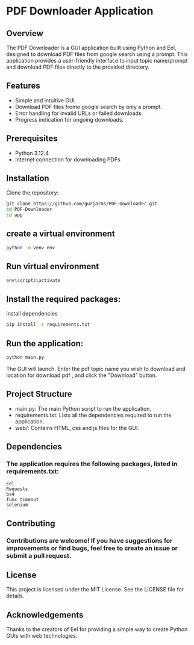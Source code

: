 # PDF Downloader Application

## Overview
The PDF Downloader is a GUI application built using Python and Eel, designed to download PDF files from google search using a prompt. This application provides a user-friendly interface to input topic name/prompt and download PDF files directly to the provided directory.

## Features
- Simple and intuitive GUI.
- Download PDF files frome google search by only a prompt.
- Error handling for invalid URLs or failed downloads.
- Progress indication for ongoing downloads.

## Prerequisites
- Python 3.12.4
- Internet connection for downloading PDFs

## Installation

Clone the repository:

```bash
git clone https://github.com/gurjarms/PDF-Downloader.git
cd PDF-Downloader
cd app
```
## create a virtual environment
```bash
python -m venv env
```
## Run virtual environment
```bash
env\scripts\activate
```

## Install the required packages:
install dependencies
```bash
pip install -r requirements.txt
```

## Run the application:

```bash
python main.py
```

The GUI will launch. Enter the pdf topic name you wish to download and location for download pdf , and click the "Download" button.

## Project Structure
- main.py: The main Python script to run the application.
- requirements.txt: Lists all the dependencies required to run the application.
- web/: Contains HTML, css and js files for the GUI.

## Dependencies
### The application requires the following packages, listed in requirements.txt:
```
Eel
Requests
bs4
func_timeout
selenium
```
## Contributing
### Contributions are welcome! If you have suggestions for improvements or find bugs, feel free to create an issue or submit a pull request.

## License
This project is licensed under the MIT License. See the LICENSE file for details.

## Acknowledgements
Thanks to the creators of Eel for providing a simple way to create Python GUIs with web technologies.
